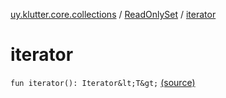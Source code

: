 [uy.klutter.core.collections](../index.md) / [ReadOnlySet](index.md) / [iterator](.)


# iterator
`fun iterator(): Iterator&lt;T&gt;` [(source)](https://github.com/kohesive/klutter/blob/master/core-jdk6/src/main/kotlin/uy/klutter/core/common/Immutable.kt#L143)


